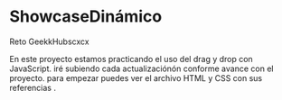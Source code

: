 # ShowcaseDinámico
Reto GeekkHubscxcx

En este proyecto estamos practicando el uso del drag y drop con JavaScript. iré subiendo cada actualizaciónón conforme avance con el proyecto.
para empezar puedes ver el archivo HTML y CSS con sus referencias .

